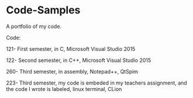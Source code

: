 # Code-Samples
A portfolio of my code. 

Code:

121- First semester, in C, Microsoft Visual Studio 2015

122- Second semester, in C++, Microsoft Visual Studio 2015

260- Third semester, in assembly, Notepad++, QtSpim

223- Third semester, my code is embeded in my teachers assignment, and the code I wrote is labeled, linux terminal, CLion
